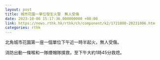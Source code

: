 ```yaml
---
layout: post
title: 城市花園一單位發生火警　無人受傷
date: 2023-10-06 15:17:36.000000000 +08:00
link: https://news.rthk.hk/rthk/ch/component/k2/1721800-20231006.htm
categories: rthk
---
```


北角城市花園第一座一個單位下午近一時半起火，無人受傷。

消防出動一條喉和一隊煙帽隊撲救，至下午大約1時45分救熄。
